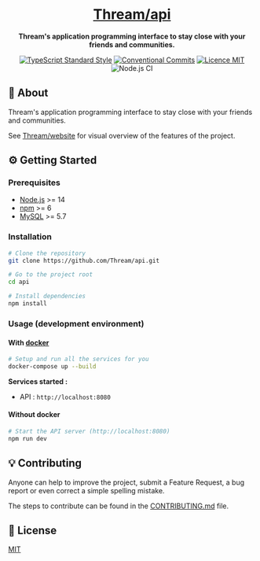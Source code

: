 <h1 align="center"><a href="https://api.thream.divlo.fr/docs">Thream/api</a></h1>

<p align="center">
  <strong>Thream's application programming interface to stay close with your friends and communities.</strong>
</p>

<p align="center">
  <a href="https://www.npmjs.com/package/ts-standard"><img alt="TypeScript Standard Style" src="https://camo.githubusercontent.com/f87caadb70f384c0361ec72ccf07714ef69a5c0a/68747470733a2f2f62616467656e2e6e65742f62616467652f636f64652532307374796c652f74732d7374616e646172642f626c75653f69636f6e3d74797065736372697074"/></a>
  <a href="https://conventionalcommits.org"><img src="https://img.shields.io/badge/Conventional%20Commits-1.0.0-yellow.svg" alt="Conventional Commits" /></a>
  <a href="./LICENSE"><img src="https://img.shields.io/badge/licence-MIT-blue.svg" alt="Licence MIT"/></a>
  <img src="https://github.com/Thream/api/workflows/Node.js%20CI/badge.svg" alt="Node.js CI" />
</p>

## 📜 About

Thream's application programming interface to stay close with your friends and communities.

See [Thream/website](https://github.com/Thream/website/) for visual overview of the features of the project.

## ⚙️ Getting Started

### Prerequisites

- [Node.js](https://nodejs.org/) >= 14
- [npm](https://www.npmjs.com/) >= 6
- [MySQL](https://www.mysql.com/) >= 5.7

### Installation

```sh
# Clone the repository
git clone https://github.com/Thream/api.git

# Go to the project root
cd api

# Install dependencies
npm install
```

### Usage (development environment)

#### With [docker](https://www.docker.com/)

```sh
# Setup and run all the services for you
docker-compose up --build
```

**Services started :**

- API : `http://localhost:8080`

#### Without docker

```sh
# Start the API server (http://localhost:8080)
npm run dev
```

## 💡 Contributing

Anyone can help to improve the project, submit a Feature Request, a bug report or even correct a simple spelling mistake.

The steps to contribute can be found in the [CONTRIBUTING.md](./.github/CONTRIBUTING.md) file.

## 📄 License

[MIT](./LICENSE)
